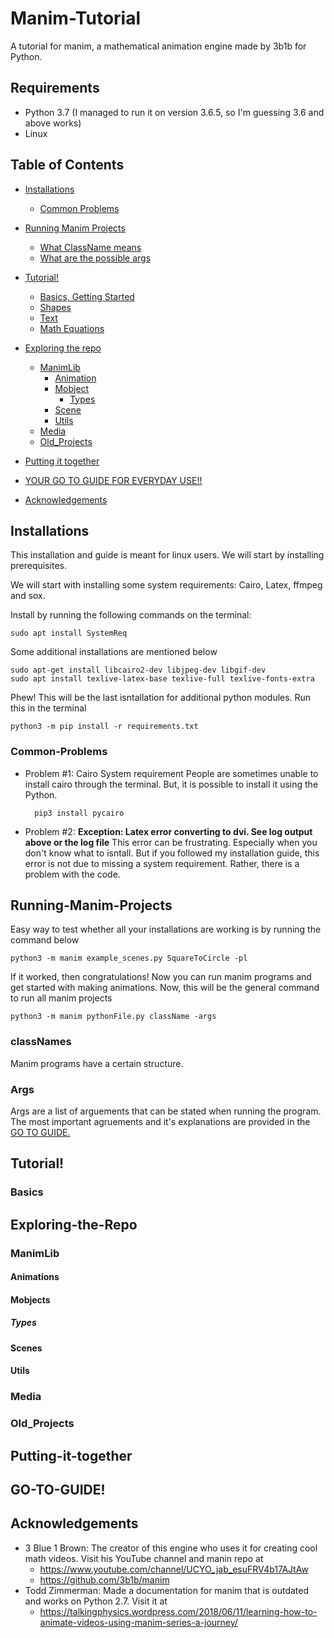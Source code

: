 # Manim-Tutorial
A tutorial for manim, a mathematical animation engine made by 3b1b for Python. 
## Requirements
* Python 3.7 (I managed to run it on version 3.6.5, so I'm guessing 3.6 and above works)
* Linux 
## Table of Contents
* [Installations](#Installations)
  * [Common Problems](#Common-Problems)
* [Running Manim Projects](#Running-Manim-Projects)
  * [What ClassName means](#classNames)
  * [What are the possible args](#Args)

* [Tutorial!](#Tutorial)
  * [Basics, Getting Started](#Basics)
  * [Shapes](#Shapes)
  * [Text](#Text)
  * [Math Equations](#Math-Equations)

* [Exploring the repo](#Exploring-the-Repo)
  * [ManimLib](#ManimLib)
    * [Animation](#Animations)
    * [Mobject](#Mobjects)
      * [Types](#Types)
    * [Scene](#Scenes)
    * [Utils](#Utils)
  * [Media](#Media)
  * [Old_Projects](#Old_Projects)
* [Putting it together](#Putting-it-together)
* [YOUR GO TO GUIDE FOR EVERYDAY USE!!](#GO-TO-GUIDE)
* [Acknowledgements](#Acknowledgements)
## Installations
This installation and guide is meant for linux users. We will start by installing prerequisites. 

We will start with installing some system requirements: Cairo, Latex, ffmpeg and sox. 

Install by running the following commands on the terminal: 

    sudo apt install SystemReq
    
Some additional installations are mentioned below

    sudo apt-get install libcairo2-dev libjpeg-dev libgif-dev 
    sudo apt install texlive-latex-base texlive-full texlive-fonts-extra
Phew! This will be the last isntallation for additional python modules. Run this in the terminal 
  
    python3 -m pip install -r requirements.txt
    
### Common-Problems
* Problem #1: Cairo System requirement 
People are sometimes unable to install cairo through the terminal. But, it is possible to install it using the Python.

        pip3 install pycairo
* Problem #2: **Exception: Latex error converting to dvi. See log output above or the log file**
This error can be frustrating. Especially when you don't know what to isntall. But if you followed my installation guide, this error is not due to missing a system requirement. Rather, there is a problem with the code. 
## Running-Manim-Projects
Easy way to test whether all your installations are working is by running the command below
    
    python3 -m manim example_scenes.py SquareToCircle -pl
    
If it worked, then congratulations! Now you can run manim programs and get started with making animations. 
Now, this will be the general command to run all manim projects

    python3 -m manim pythonFile.py className -args
 
### classNames
Manim programs have a certain structure. 
### Args
Args are a list of arguements that can be stated when running the program. The most important agruements and it's explanations are provided in the [GO TO GUIDE.](#GO-TO-GUIDE)
## Tutorial!
### Basics

## Exploring-the-Repo

### ManimLib
#### Animations
#### Mobjects
##### Types
#### Scenes
#### Utils

### Media
### Old_Projects
## Putting-it-together
## GO-TO-GUIDE!
## Acknowledgements
* 3 Blue 1 Brown: The creator of this engine who uses it for creating cool math videos. Visit his YouTube channel and manin repo at 
  * https://www.youtube.com/channel/UCYO_jab_esuFRV4b17AJtAw
  * https://github.com/3b1b/manim
* Todd Zimmerman: Made a documentation for manim that is outdated and works on Python 2.7. Visit it at
  * https://talkingphysics.wordpress.com/2018/06/11/learning-how-to-animate-videos-using-manim-series-a-journey/
